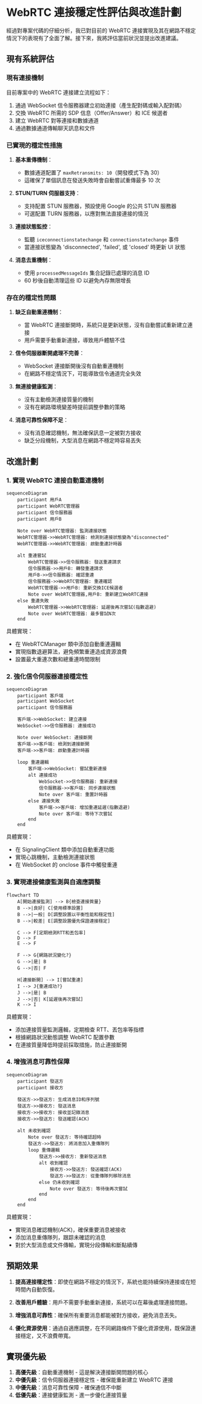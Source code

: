 # WebRTC 連接穩定性評估與改進計劃

經過對專案代碼的仔細分析，我已對目前的 WebRTC 連接實現及其在網路不穩定情況下的表現有了全面了解。接下來，我將評估當前狀況並提出改進建議。

## 現有系統評估

### 現有連接機制

目前專案中的 WebRTC 連接建立流程如下：

1. 通過 WebSocket 信令服務器建立初始連接（產生配對碼或輸入配對碼）
2. 交換 WebRTC 所需的 SDP 信息（Offer/Answer）和 ICE 候選者
3. 建立 WebRTC 對等連接和數據通道
4. 通過數據通道傳輸聊天訊息和文件

### 已實現的穩定性措施

1. **基本重傳機制**：
   - 數據通道配置了 `maxRetransmits: 10`（開發模式下為 30）
   - 這確保了單個訊息在發送失敗時會自動嘗試重傳最多 10 次

2. **STUN/TURN 伺服器支持**：
   - 支持配置 STUN 服務器，預設使用 Google 的公共 STUN 服務器
   - 可選配置 TURN 服務器，以應對無法直接連接的情況

3. **連接狀態監控**：
   - 監聽 `iceconnectionstatechange` 和 `connectionstatechange` 事件
   - 當連接狀態變為 'disconnected', 'failed', 或 'closed' 時更新 UI 狀態

4. **消息去重機制**：
   - 使用 `processedMessageIds` 集合記錄已處理的消息 ID
   - 60 秒後自動清理這些 ID 以避免內存無限增長

### 存在的穩定性問題

1. **缺乏自動重連機制**：
   - 當 WebRTC 連接斷開時，系統只是更新狀態，沒有自動嘗試重新建立連接
   - 用戶需要手動重新連接，導致用戶體驗不佳

2. **信令伺服器斷開處理不完善**：
   - WebSocket 連接斷開後沒有自動重連機制
   - 在網路不穩定情況下，可能導致信令通道完全失效

3. **無連接健康監測**：
   - 沒有主動檢測連接質量的機制
   - 沒有在網路環境變差時提前調整參數的策略

4. **消息可靠性保障不足**：
   - 沒有消息確認機制，無法確保訊息一定被對方接收
   - 缺乏分段機制，大型消息在網路不穩定時容易丟失

## 改進計劃

### 1. 實現 WebRTC 連接自動重連機制

```mermaid
sequenceDiagram
    participant 用戶A
    participant WebRTC管理器
    participant 信令服務器
    participant 用戶B
    
    Note over WebRTC管理器: 監測連接狀態
    WebRTC管理器->>WebRTC管理器: 檢測到連接狀態變為"disconnected"
    WebRTC管理器->>WebRTC管理器: 啟動重連計時器
    
    alt 重連嘗試
        WebRTC管理器->>信令服務器: 發送重連請求
        信令服務器->>用戶B: 轉發重連請求
        用戶B->>信令服務器: 確認重連
        信令服務器->>WebRTC管理器: 重連確認
        WebRTC管理器->>用戶B: 重新交換ICE候選者
        Note over WebRTC管理器,用戶B: 重新建立WebRTC連接
    else 重連失敗
        WebRTC管理器->>WebRTC管理器: 延遲後再次嘗試(指數退避)
        Note over WebRTC管理器: 最多嘗試N次
    end
```

具體實現：
- 在 WebRTCManager 類中添加自動重連邏輯
- 實現指數退避算法，避免頻繁重連造成資源浪費
- 設置最大重連次數和總重連時間限制

### 2. 強化信令伺服器連接穩定性

```mermaid
sequenceDiagram
    participant 客戶端
    participant WebSocket
    participant 信令服務器
    
    客戶端->>WebSocket: 建立連接
    WebSocket->>信令服務器: 連接成功
    
    Note over WebSocket: 連接斷開
    客戶端->>客戶端: 檢測到連接斷開
    客戶端->>客戶端: 啟動重連計時器
    
    loop 重連邏輯
        客戶端->>WebSocket: 嘗試重新連接
        alt 連接成功
            WebSocket->>信令服務器: 重新連接
            信令服務器->>客戶端: 同步連接狀態
            Note over 客戶端: 重置計時器
        else 連接失敗
            客戶端->>客戶端: 增加重連延遲(指數退避)
            Note over 客戶端: 等待下次嘗試
        end
    end
```

具體實現：
- 在 SignalingClient 類中添加自動重連功能
- 實現心跳機制，主動檢測連接狀態
- 在 WebSocket 的 onclose 事件中觸發重連

### 3. 實現連接健康監測與自適應調整

```mermaid
flowchart TD
    A[開始連接監測] --> B{檢查連接質量}
    B -->|良好| C[使用標準設置]
    B -->|一般| D[調整設置以平衡性能和穩定性]
    B -->|較差| E[調整設置優先保證連接穩定]
    
    C --> F[定期檢測RTT和丟包率]
    D --> F
    E --> F
    
    F --> G{網路狀況變化?}
    G -->|是| B
    G -->|否| F
    
    H[連接斷開] --> I[嘗試重連]
    I --> J{重連成功?}
    J -->|是| B
    J -->|否| K[延遲後再次嘗試]
    K --> I
```

具體實現：
- 添加連接質量監測邏輯，定期檢查 RTT、丟包率等指標
- 根據網路狀況動態調整 WebRTC 配置參數
- 在連接質量降低時提前採取措施，防止連接斷開

### 4. 增強消息可靠性保障

```mermaid
sequenceDiagram
    participant 發送方
    participant 接收方
    
    發送方->>發送方: 生成消息ID和序列號
    發送方->>接收方: 發送消息
    接收方->>接收方: 接收並記錄消息
    接收方->>發送方: 發送確認(ACK)
    
    alt 未收到確認
        Note over 發送方: 等待確認超時
        發送方->>發送方: 將消息加入重傳隊列
        loop 重傳邏輯
            發送方->>接收方: 重新發送消息
            alt 收到確認
                接收方->>發送方: 發送確認(ACK)
                發送方->>發送方: 從重傳隊列移除消息
            else 仍未收到確認
                Note over 發送方: 等待後再次嘗試
            end
        end
    end
```

具體實現：
- 實現消息確認機制(ACK)，確保重要消息被接收
- 添加消息重傳隊列，跟踪未確認的消息
- 對於大型消息或文件傳輸，實現分段傳輸和斷點續傳

## 預期效果

1. **提高連接穩定性**：即使在網路不穩定的情況下，系統也能持續保持連接或在短時間內自動恢復。

2. **改善用戶體驗**：用戶不需要手動重新連接，系統可以在幕後處理連接問題。

3. **增強消息可靠性**：確保所有重要消息都能被對方接收，避免消息丟失。

4. **優化資源使用**：通過自適應調整，在不同網路條件下優化資源使用，既保證連接穩定，又不浪費帶寬。

## 實現優先級

1. **高優先級**：自動重連機制 - 這是解決連接斷開問題的核心
2. **中優先級**：信令伺服器連接穩定性 - 確保能重新建立 WebRTC 連接
3. **中優先級**：消息可靠性保障 - 確保通信不中斷
4. **低優先級**：連接健康監測 - 進一步優化連接質量